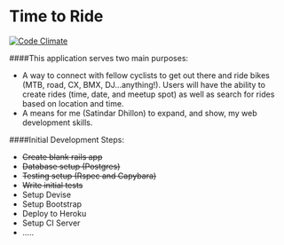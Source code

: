# Time to Ride

[![Code Climate](https://codeclimate.com/github/satindar/time-to-ride.png)](https://codeclimate.com/github/satindar/time-to-ride)

####This application serves two main purposes:
 - A way to connect with fellow cyclists to get out there and ride bikes (MTB, road, CX, BMX, DJ...anything!). Users will have the ability to create rides (time, date, and meetup spot) as well as search for rides based on location and time. 
 - A means for me (Satindar Dhillon) to expand, and show, my web development skills.

####Initial Development Steps:
 * ~~Create blank rails app~~
 * ~~Database setup (Postgres)~~
 * ~~Testing setup (Rspec and Capybara)~~
 * ~~Write initial tests~~
 * Setup Devise
 * Setup Bootstrap
 * Deploy to Heroku
 * Setup CI Server
 * .....


